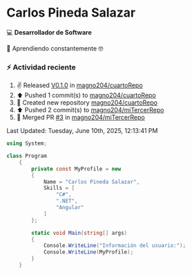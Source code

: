 # Carlos Pineda Salazar

<!--
**magno204/magno204** is a ✨ _special_ ✨ repository because its `README.md` (this file) appears on your GitHub profile.

Here are some ideas to get you started:

- 🔭 I'm currently working on ...
- 🌱 I'm currently learning ...
- 👯 I'm looking to collaborate on ...
- 🤔 I'm looking for help with ...
- 💬 Ask me about ...
- 📫 How to reach me: ...
- 😄 Pronouns: ...
- ⚡ Fun fact: ...
-->
:computer: **Desarrollador de Software**

🌱 Aprendiendo constantemente 🤓

### :zap: Actividad reciente
<!--RECENT_ACTIVITY:start-->
1. ✌️ Released [V0.1.0](https://github.com/magno204/cuartoRepo/releases/tag/V0.1.0) in [magno204/cuartoRepo](https://github.com/magno204/cuartoRepo)<br>
2. ⬆️ Pushed 1 commit(s) to [magno204/cuartoRepo](https://github.com/magno204/cuartoRepo)<br>
3. 📔 Created new repository [magno204/cuartoRepo](https://github.com/magno204/cuartoRepo)<br>
4. ⬆️ Pushed 2 commit(s) to [magno204/miTercerRepo](https://github.com/magno204/miTercerRepo)<br>
5. 🎉 Merged PR [#3](https://github.com/magno204/miTercerRepo/pull/3) in [magno204/miTercerRepo](https://github.com/magno204/miTercerRepo)<br>
<!--RECENT_ACTIVITY:end-->
<!--RECENT_ACTIVITY:last_update-->
Last Updated: Tuesday, June 10th, 2025, 12:13:41 PM
<!--RECENT_ACTIVITY:last_update_end-->

<!--START_SECTION:activity-->

<!--END_SECTION:activity-->


```csharp
using System;

class Program
    {
        private const MyProfile = new 
        {
            Name = "Carlos Pineda Salazar",
            Skills = [
                "C#",
                ".NET",
                "Angular"
            ]
        };

        static void Main(string[] args)
        {
            Console.WriteLine("Información del usuario:");
            Console.WriteLine(MyProfile);
        }
    }
```
